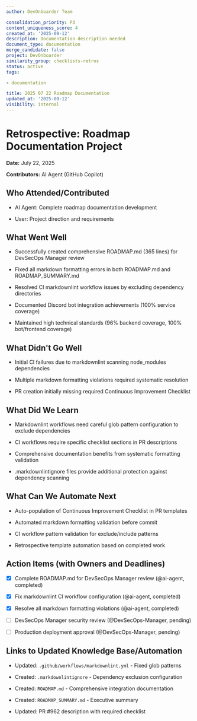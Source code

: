 ```yaml
---
author: DevOnboarder Team

consolidation_priority: P3
content_uniqueness_score: 4
created_at: '2025-09-12'
description: Documentation description needed
document_type: documentation
merge_candidate: false
project: DevOnboarder
similarity_group: checklists-retros
status: active
tags:

- documentation

title: 2025 07 22 Roadmap Documentation
updated_at: '2025-09-12'
visibility: internal
---
```


# Retrospective: Roadmap Documentation Project

**Date:** July 22, 2025

**Contributors:** AI Agent (GitHub Copilot)

## Who Attended/Contributed

- AI Agent: Complete roadmap documentation development

- User: Project direction and requirements

## What Went Well

- Successfully created comprehensive ROADMAP.md (365 lines) for DevSecOps Manager review

- Fixed all markdown formatting errors in both ROADMAP.md and ROADMAP_SUMMARY.md

- Resolved CI markdownlint workflow issues by excluding dependency directories

- Documented Discord bot integration achievements (100% service coverage)

- Maintained high technical standards (96% backend coverage, 100% bot/frontend coverage)

## What Didn't Go Well

- Initial CI failures due to markdownlint scanning node_modules dependencies

- Multiple markdown formatting violations required systematic resolution

- PR creation initially missing required Continuous Improvement Checklist

## What Did We Learn

- Markdownlint workflows need careful glob pattern configuration to exclude dependencies

- CI workflows require specific checklist sections in PR descriptions

- Comprehensive documentation benefits from systematic formatting validation

- .markdownlintignore files provide additional protection against dependency scanning

## What Can We Automate Next

- Auto-population of Continuous Improvement Checklist in PR templates

- Automated markdown formatting validation before commit

- CI workflow pattern validation for exclude/include patterns

- Retrospective template automation based on completed work

## Action Items (with Owners and Deadlines)

- [x] Complete ROADMAP.md for DevSecOps Manager review (@ai-agent, completed)

- [x] Fix markdownlint CI workflow configuration (@ai-agent, completed)

- [x] Resolve all markdown formatting violations (@ai-agent, completed)

- [ ] DevSecOps Manager security review (@DevSecOps-Manager, pending)

- [ ] Production deployment approval (@DevSecOps-Manager, pending)

## Links to Updated Knowledge Base/Automation

- Updated: `.github/workflows/markdownlint.yml` - Fixed glob patterns

- Created: `.markdownlintignore` - Dependency exclusion configuration

- Created: `ROADMAP.md` - Comprehensive integration documentation

- Created: `ROADMAP_SUMMARY.md` - Executive summary

- Updated: PR #962 description with required checklist
